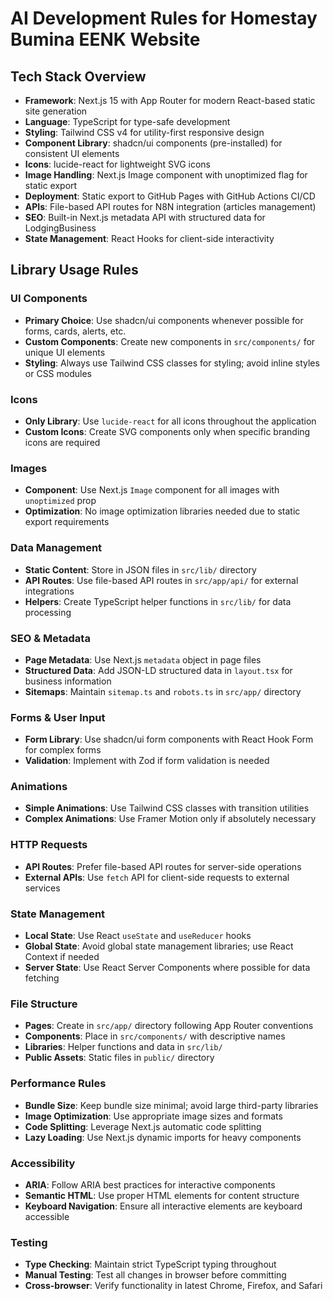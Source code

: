 # AI Development Rules for Homestay Bumina EENK Website

## Tech Stack Overview

- **Framework**: Next.js 15 with App Router for modern React-based static site generation
- **Language**: TypeScript for type-safe development
- **Styling**: Tailwind CSS v4 for utility-first responsive design
- **Component Library**: shadcn/ui components (pre-installed) for consistent UI elements
- **Icons**: lucide-react for lightweight SVG icons
- **Image Handling**: Next.js Image component with unoptimized flag for static export
- **Deployment**: Static export to GitHub Pages with GitHub Actions CI/CD
- **APIs**: File-based API routes for N8N integration (articles management)
- **SEO**: Built-in Next.js metadata API with structured data for LodgingBusiness
- **State Management**: React Hooks for client-side interactivity

## Library Usage Rules

### UI Components
- **Primary Choice**: Use shadcn/ui components whenever possible for forms, cards, alerts, etc.
- **Custom Components**: Create new components in `src/components/` for unique UI elements
- **Styling**: Always use Tailwind CSS classes for styling; avoid inline styles or CSS modules

### Icons
- **Only Library**: Use `lucide-react` for all icons throughout the application
- **Custom Icons**: Create SVG components only when specific branding icons are required

### Images
- **Component**: Use Next.js `Image` component for all images with `unoptimized` prop
- **Optimization**: No image optimization libraries needed due to static export requirements

### Data Management
- **Static Content**: Store in JSON files in `src/lib/` directory
- **API Routes**: Use file-based API routes in `src/app/api/` for external integrations
- **Helpers**: Create TypeScript helper functions in `src/lib/` for data processing

### SEO & Metadata
- **Page Metadata**: Use Next.js `metadata` object in page files
- **Structured Data**: Add JSON-LD structured data in `layout.tsx` for business information
- **Sitemaps**: Maintain `sitemap.ts` and `robots.ts` in `src/app/` directory

### Forms & User Input
- **Form Library**: Use shadcn/ui form components with React Hook Form for complex forms
- **Validation**: Implement with Zod if form validation is needed

### Animations
- **Simple Animations**: Use Tailwind CSS classes with transition utilities
- **Complex Animations**: Use Framer Motion only if absolutely necessary

### HTTP Requests
- **API Routes**: Prefer file-based API routes for server-side operations
- **External APIs**: Use `fetch` API for client-side requests to external services

### State Management
- **Local State**: Use React `useState` and `useReducer` hooks
- **Global State**: Avoid global state management libraries; use React Context if needed
- **Server State**: Use React Server Components where possible for data fetching

### File Structure
- **Pages**: Create in `src/app/` directory following App Router conventions
- **Components**: Place in `src/components/` with descriptive names
- **Libraries**: Helper functions and data in `src/lib/`
- **Public Assets**: Static files in `public/` directory

### Performance Rules
- **Bundle Size**: Keep bundle size minimal; avoid large third-party libraries
- **Image Optimization**: Use appropriate image sizes and formats
- **Code Splitting**: Leverage Next.js automatic code splitting
- **Lazy Loading**: Use Next.js dynamic imports for heavy components

### Accessibility
- **ARIA**: Follow ARIA best practices for interactive components
- **Semantic HTML**: Use proper HTML elements for content structure
- **Keyboard Navigation**: Ensure all interactive elements are keyboard accessible

### Testing
- **Type Checking**: Maintain strict TypeScript typing throughout
- **Manual Testing**: Test all changes in browser before committing
- **Cross-browser**: Verify functionality in latest Chrome, Firefox, and Safari